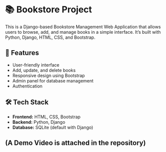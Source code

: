 # 📚 Bookstore Project

This is a Django-based Bookstore Management Web Application that allows users to browse, add, and manage books in a simple interface. It’s built with Python, Django, HTML, CSS, and Bootstrap.

## 🔧 Features

- User-friendly interface
- Add, update, and delete books
- Responsive design using Bootstrap
- Admin panel for database management
- Authentication

## 🛠️ Tech Stack

- **Frontend:** HTML, CSS, Bootstrap
- **Backend:** Python, Django
- **Database:** SQLite (default with Django)

## (A Demo Video is attached in the repository)

